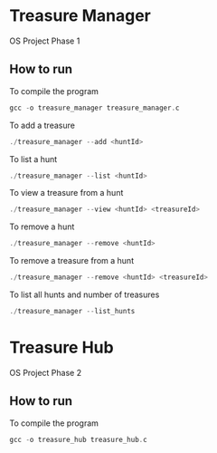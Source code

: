 
# Treasure Manager

OS Project Phase 1



## How to run
To compile the program
```c
gcc -o treasure_manager treasure_manager.c
```
To add a treasure 
```c
./treasure_manager --add <huntId>
```
To list a hunt
```c
./treasure_manager --list <huntId>
```
To view a treasure from a hunt
```c
./treasure_manager --view <huntId> <treasureId>
```
To remove a hunt 
```c
./treasure_manager --remove <huntId>
```
To remove a treasure from a hunt
```c
./treasure_manager --remove <huntId> <treasureId>
```
To list all hunts and number of treasures
```c
./treasure_manager --list_hunts
```

# Treasure Hub

OS Project Phase 2



## How to run
To compile the program
```c
gcc -o treasure_hub treasure_hub.c
```











    
